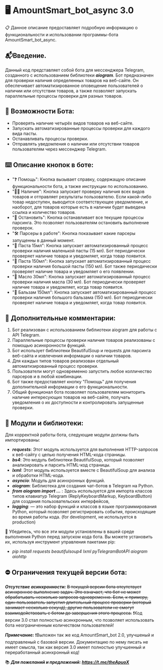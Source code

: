 # 🖥 AmountSmart_bot_async 3.0
📋 Данное описание предоставляет подробную информацию о функциональности и использовании программы-бота AmountSmart_bot_async.


## 📬Введение.

Данный код представляет собой бота для мессенджера Telegram, созданного с использованием библиотеки ***aiogram***. Бот предназначен для проверки наличия определенных товаров на веб-сайте. Он обеспечивает автоматизированное оповещение пользователей о наличии или отсутствии товаров, а также позволяет запускать параллельные процессы проверки для разных товаров.


## 🎲 Возможности Бота:

* Проверять наличие четырёх видов товаров на веб-сайте.
* Запускать автоматизированные процессы проверки для каждого вида пасты.
* Останавливать процессы проверки.
* Отправлять уведомления о наличии или отсутствии товаров пользователям через мессенджер Telegram.

## ⌨️ Описание кнопок в боте:
* "❓ Помощь": Кнопка вызывает справку, содержащую описание функциональности бота, а также инструкции по использованию.
*  "🕵️‍♂️ Наличие": Кнопка запускает проверку наличия всех видов товаров и отправляет результаты пользователю. Если какой-либо товар недоступен, выводится соответствующее уведомление, и наоборот, для товаров которые есть в наличии будет выведена ссылка и количество товаров.
* "📛 Остановить": Кнопка останавливает все текущие процессы парсинга. Это позволяет пользователям остановить выполнение проверок.
* "🛠️ Парсеры в работе": Кнопка показывает какие парсеры запущенны в данный момент.
* "🤏 Паста 15мл": Кнопка запускает автоматизированный процесс проверки наличия маленькой пасты (15 мл). Бот периодически проверяет наличие товара и уведомляет, когда товар появится.
* "💪 Паста 150мл": Кнопка запускает автоматизированный процесс проверки наличия большой пасты (150 мл). Бот также периодически проверяет наличие товара и уведомляет о его появлении.
* "🍼 Масло 30мл": Кнопка запускает автоматизированный процесс проверки наличия масла (30 мл). Бот периодически проверяет наличие товара и уведомляет, когда товар появится.
* "🍷 Бальзам 150мл": Кнопка запускает автоматизированный процесс проверки наличия большого бальзама (150 мл). Бот периодически проверяет наличие товара и уведомляет, когда товар появится.

## 📲 Дополнительные комментарии:

1. Бот реализован с использованием библиотеки aiogram для работы с API Telegram.
1. Параллельные процессы проверки наличия товаров реализованы с помощью асинхронности функций.
1. Бот использует библиотеки BeautifulSoup и requests для парсинга веб-сайта и извлечения информации о наличии товаров.
1. Для каждых типов товаров реализован отдельный автоматизированный процесс проверки.
1. Пользователи могут одновременно запустить любое колличество парсеров и в любой комбинации.
1. Бот также предоставляет кнопку "Помощь" для получения дополнительной информации о его функциональности.
1. Общий функционал бота позволяет пользователям мониторить наличие интересующих товаров на веб-сайте, получать уведомления о их доступности и контролировать запущенные проверки.

## 📜 Модули и библиотеки:
Для корректной работы бота, следующие модули должны быть импортированы:
* ***requests***: Этот модуль используется для выполнения HTTP-запросов к веб-сайту с целью получения HTML-кода страницы.
* ***bs4***: Это модуль библиотеки BeautifulSoup, который позволяет анализировать и парсить HTML-код страницы.
* ***lxml***: Этот модуль используется вместе с BeautifulSoup для анализа и обработки HTML-кода.
* ***asyncio***: Модуль для асинхронных функций.
* ***aiogram***: Библиотека для создания чат-ботов в Telegram на Python.
* ***from aiogram import ...*** : Здесь используется для импорта классов типов клавиатур Telegram (ReplyKeyboardMarkup, KeyboardButton) для создания пользовательских интерфейсов, 
* ***logging***:  — это набор функций и классов в языке программирования Python, который позволяет регистрировать события, происходящие во время работы кода. (for development, не используется в production)

📌 Убедитесь, что все эти модули установлены в вашей среде выполнения Python перед запуском кода бота. Вы можете установить их, используя инструмент управления пакетами pip:
* _pip install requests beautifulsoup4 lxml pyTelegramBotAPI aiogram aiohttp_

## ⛔️ Ограничения текущей версии бота:

***Отсутствие асинхронности:*** ~~В текущей версии бота отсутствует асинхронное выполнение задач. Это означает, что бот не может обрабатывать несколько запросов одновременно. Если, к примеру, один пользователь запустил длительный процесс проверки (который занимает несколько секунд), другие пользователи не смогут взаимодействовать с ботом до завершения этого процесса.~~
    ❗Код версии 3.0 стал полностью асинхронным, что позволяет использовать бота неограниченным количеством пользователей!

***Примечание:***
    ❗Выложен так же код AmountSmart_bot 2.0, улучшеный и подправленый с базовой версии. Документацию по нему писать не имеет смысла, так как версия 3.0 имеет полностью улучшенный и переработанный асинхронный код!

📚 ***Для пожеланий и предложений: https://t.me/theApuoX***
